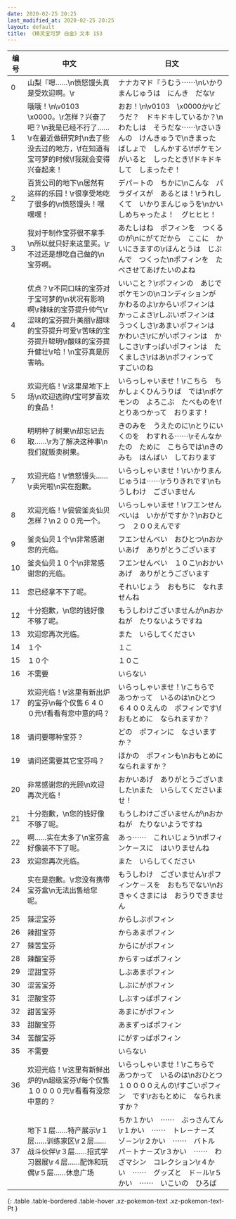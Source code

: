 ```yaml
---
date: 2020-02-25 20:25
last_modified_at: 2020-02-25 20:25
layout: default
title: 《精灵宝可梦 白金》文本 153
---
```

| 编号 | 中文 | 日文 |
| ---- | ---- | ---- |
| 0 | 山梨『嗯……\n愤怒馒头真是受欢迎啊。\r | ナナカマド『うむう⋯⋯\nいかりまんじゅうは　にんき　だな\r |
| 1 | 哦哦！\n\v0103　\x0000。\r怎样？兴奋了吧？\n我是已经不行了……\r在最近做研究时\n去了些没去过的地方，\f在知道有宝可梦的时候\f我就会变得兴奋起来！ | おお！\n\v0103　\x0000か\rどうだ？　ドキドキしているか？\nわたしは　そうだな⋯⋯\rさいきんの　けんきゅうで\nきまった　ばしょで　しんかする\fポケモンがいると　しったとき\fドキドキして　しまったぞ！ |
| 2 | 百货公司的地下\n居然有这样的乐园！\r很享受地吃了很多的\n愤怒馒头！嘿嘿嘿！ | デパ－トの　ちかに\nこんな　パラダイスが　あるとは！\rうれしくて　いかりまんじゅうを\nかいしめちゃったよ！　グヒヒヒ！ |
| 3 | 我对于制作宝芬很不拿手\n所以就只好来这里买。\r不过还是想吃自己做的\n宝芬啊。 | あたしはね　ポフィンを　つくるのが\nにがてだから　ここに　かいにきますの\rほんとうは　じぶんで　つくった\nポフィンを　たべさせてあげたいのよね |
| 4 | 优点？\r不同口味的宝芬对于宝可梦的\n状况有影响啊\r辣味的宝芬提升帅气\r涩味的宝芬提升美丽\r甜味的宝芬提升可爱\r苦味的宝芬提升聪明\r酸味的宝芬提升健壮\r哈！\n宝芬真是厉害呐。 | いいこと？\rポフィンの　あじで　ポケモンの\nコンディションが　かわるのよ\rからいポフィンは　かっこよさ\rしぶいポフィンは　うつくしさ\rあまいポフィンは　かわいさ\rにがいポフィンは　かしこさ\rすっぱいポフィンは　たくましさ\rはあ\nポフィンって　すごいのね |
| 5 | 欢迎光临！\r这里是地下上场\n欢迎选购\f宝可梦喜欢的食品！ | いらっしゃいませ！\rこちら　ちかしょくひんうりば　では\nポケモンの　よろこぶ　たべものを\fとりあつかって　おります！ |
| 6 | 明明种了树果\n却忘记去取……\r为了解决这种事\n我们就贩卖树果。 | きのみを　うえたのに\nとりにいくのを　わすれる⋯⋯\rそんなかたの　ために　こちらでは\nきのみも　はんばい　しております |
| 7 | 欢迎光临！\r愤怒馒头……\r卖完啦\n实在抱歉。 | いらっしゃいませ！\rいかりまんじゅうは⋯⋯\rうりきれです\nもうしわけ　ございません |
| 8 | 欢迎光临！\r尝尝釜炎仙贝怎样？\n２００元一个。 | いらっしゃいませ！\rフエンせんべいは　いかがですか？\nおひとつ　２００えんです |
| 9 | 釜炎仙贝１个\n非常感谢您的光临。 | フエンせんべい　おひとつ\nおかいあげ　ありがとうございます |
| 10 | 釜炎仙贝１０个\n非常感谢您的光临。 | フエンせんべい　１０こ\nおかいあげ　ありがとうございます |
| 11 | 您已经拿不下了呢。 | それいじょう　おもちに　なれませんね |
| 12 | 十分抱歉，\n您的钱好像不够了呢。 | もうしわけございませんが\nおかねが　たりないようですね |
| 13 | 欢迎您再次光临。 | また　いらしてください |
| 14 | １个 | １こ |
| 15 | １０个 | １０こ |
| 16 | 不需要 | いらない |
| 17 | 欢迎光临！\r这里有新出炉的宝芬\n每个仅售６４００元\f看看有您中意的吗？ | いらっしゃいませ！\rこちらで　あつかって　いるのは\nひとつ　６４００えんの　ポフィンです\fおもとめに　なられますか？ |
| 18 | 请问要哪种宝芬？ | どの　ポフィンに　なさいますか？ |
| 19 | 请问还需要其它宝芬吗？ | ほかの　ポフィンも\nおもとめに　なられますか？ |
| 20 | 非常感谢您的光顾\n欢迎再次光临！ | おかいあげ　ありがとうございました\nまた　いらしてくださいませ！ |
| 21 | 十分抱歉，\n您的钱好像不够了呢。 | もうしわけございませんが\nおかねが　たりないようですね |
| 22 | 啊……实在太多了\n宝芬盒好像装不下了呢。 | あっ⋯⋯　これいじょう\nポフィンケ－スに　はいりませんね |
| 23 | 欢迎您再次光临。 | また　いらしてください |
| 24 | 实在是抱歉。\r您没有携带宝芬盒\n无法出售给您呢。 | もうしわけ　ございません\rポフィンケ－スを　おもちでない\nおきゃくさまには　おうりできません |
| 25 | 辣涩宝芬 | からしぶポフィン |
| 26 | 辣甜宝芬 | からあまポフィン |
| 27 | 辣苦宝芬 | からにがポフィン |
| 28 | 辣酸宝芬 | からすっぱポフィン |
| 29 | 涩甜宝芬 | しぶあまポフィン |
| 30 | 涩苦宝芬 | しぶにがポフィン |
| 31 | 涩酸宝芬 | しぶすっばポフィン |
| 32 | 甜苦宝芬 | あまにがポフィン |
| 33 | 甜酸宝芬 | あまずっぱポフィン |
| 34 | 苦酸宝芬 | にがすっぱポフィン |
| 35 | 不需要 | いらない |
| 36 | 欢迎光临！\r这里有新鲜出炉的\n超级宝芬\f每个仅售１００００元\r看看有没您中意的？ | いらっしゃいませ！\rこちらで　あつかって　いるのは\nおひとつ　１００００えんの\fすごいポフィン　です\rおもとめに　なられますか？ |
| 37 | 地下１层……特产展示\r１层……训练家区\r２层……战斗伙伴\r３层……招式学习器展\r４层……配饰和玩偶\r５层……休息广场 | ちか１かい　⋯⋯　ぶっさんてん\r１かい　⋯⋯　トレ－ナ－ズ　ゾ－ン\r２かい　⋯⋯　バトル　パ－トナ－ズ\r３かい　⋯⋯　わざマシン　コレクション\r４かい　⋯⋯　グッズと　ド－ル\r５かい　⋯⋯　いこいの　ひろば |
{: .table .table-bordered .table-hover .xz-pokemon-text .xz-pokemon-text-Pt }